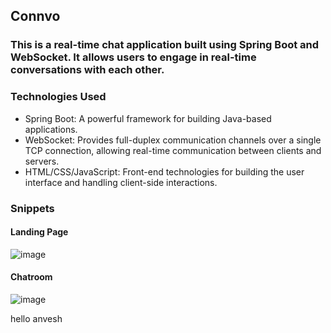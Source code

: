## Connvo

### This is a real-time chat application built using Spring Boot and WebSocket. It allows users to engage in real-time conversations with each other.

### Technologies Used
- Spring Boot: A powerful framework for building Java-based applications.
- WebSocket: Provides full-duplex communication channels over a single TCP connection, allowing real-time communication between clients and servers.
- HTML/CSS/JavaScript: Front-end technologies for building the user interface and handling client-side interactions.

### Snippets

#### Landing Page
![image](https://github.com/ishita0901/Connvo/assets/85539833/21be5dd8-f9cd-4c8e-a09d-7bdc5c7fb258)

#### Chatroom
![image](https://github.com/ishita0901/Connvo/assets/85539833/29a51e7f-d719-4328-b0cc-73f31a39c8a8)

hello
anvesh
